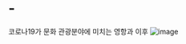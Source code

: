 # -
코로나19가 문화 관광분야에 미치는 영항과 이후 
![image](https://user-images.githubusercontent.com/73687337/104838838-c41c6780-5900-11eb-9c95-03c870bcfe70.png)
